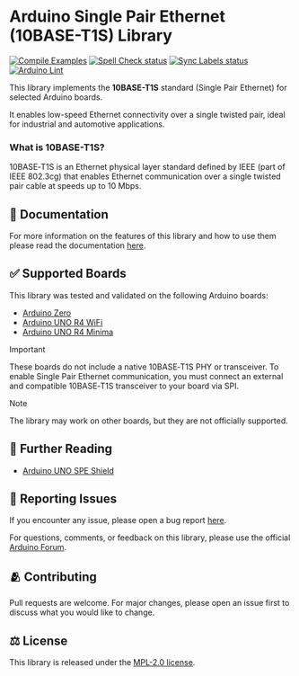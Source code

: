  Arduino Single Pair Ethernet (10BASE-T1S) Library
====================
[![Compile Examples](https://github.com/bcmi-labs/Arduino_10BASE_T1S/workflows/Compile%20Examples/badge.svg)](https://github.com/bcmi-labs/Arduino_10BASE_T1S/actions?workflow=Compile+Examples)
[![Spell Check status](https://github.com/bcmi-labs/Arduino_10BASE_T1S/actions/workflows/spell-check-task.yml/badge.svg)](https://github.com/bcmi-labs/Arduino_10BASE_T1S/actions/workflows/spell-check-task.yml)
[![Sync Labels status](https://github.com/bcmi-labs/Arduino_10BASE_T1S/actions/workflows/sync-labels.yml/badge.svg)](https://github.com/bcmi-labs/Arduino_10BASE_T1S/actions/workflows/sync-labels.yml)
[![Arduino Lint](https://github.com/bcmi-labs/Arduino_10BASE_T1S/workflows/Arduino%20Lint/badge.svg)](https://github.com/bcmi-labs/Arduino_10BASE_T1S/actions?workflow=Arduino+Lint)

This library implements the **10BASE-T1S** standard (Single Pair Ethernet) for selected Arduino boards.  

It enables low-speed Ethernet connectivity over a single twisted pair, ideal for industrial and automotive applications.

### What is 10BASE-T1S?
10BASE‑T1S is an Ethernet physical layer standard defined by IEEE (part of IEEE 802.3cg) that enables Ethernet communication over a single twisted pair cable at speeds up to 10 Mbps.

## 📖 Documentation
For more information on the features of this library and how to use them please read the documentation [here](./docs/).

## ✅ Supported Boards

This library was tested and validated on the following Arduino boards:
- [Arduino Zero](https://store.arduino.cc/products/arduino-zero)
- [Arduino UNO R4 WiFi](https://store.arduino.cc/products/uno-r4-wifi)
- [Arduino UNO R4 Minima](https://store.arduino.cc/products/uno-r4-minima)

> [!IMPORTANT]
> These boards do not include a native 10BASE‑T1S PHY or transceiver.
To enable Single Pair Ethernet communication, you must connect an external and compatible 10BASE‑T1S transceiver to your board via SPI.

> [!NOTE]
> The library may work on other boards, but they are not officially supported.

## 📕 Further Reading
- [Arduino UNO SPE Shield](https://docs.arduino.cc/hardware/spe-shield/)

## 🐛 Reporting Issues

If you encounter any issue, please open a bug report [here](https://github.com/arduino-libraries/Arduino_10BASE_T1S/issues). 

For questions, comments, or feedback on this library, please use the official [Arduino Forum](https://forum.arduino.cc/).

## 🫂 Contributing

Pull requests are welcome. For major changes, please open an issue first to discuss what you would like to change.

## ⚖️ License

This library is released under the [MPL-2.0 license](http://mozilla.org/MPL/2.0/).
